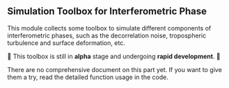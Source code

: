 ## Simulation Toolbox for Interferometric Phase

This module collects some toolbox to simulate different components of interferometric phases, such as the decorrelation noise, tropospheric turbulence and surface deformation, etc.

🚨 This toolbox is still in **alpha** stage and undergoing **rapid development**. 🚨

There are no comprehensive document on this part yet. If you want to give them a try, read the detailed function usage in the code.

